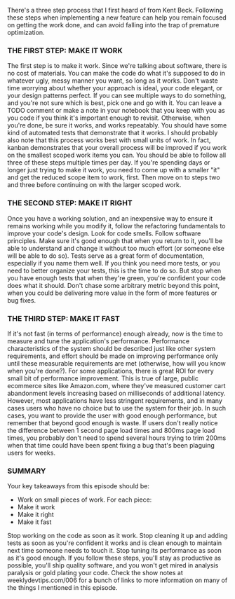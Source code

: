 There's a three step process that I first heard of from Kent Beck. Following these steps when implementing a new feature can help you remain focused on getting the work done, and can avoid falling into the trap of premature optimization.

### THE FIRST STEP: MAKE IT WORK

The first step is to make it work. Since we're talking about software, there is no cost of materials. You can make the code do what it's supposed to do in whatever ugly, messy manner you want, so long as it works. Don't waste time worrying about whether your approach is ideal, your code elegant, or your design patterns perfect. If you can see multiple ways to do something, and you're not sure which is best, pick one and go with it. You can leave a TODO comment or make a note in your notebook that you keep with you as you code if you think it's important enough to revisit. Otherwise, when you're done, be sure it works, and works repeatably. You should have some kind of automated tests that demonstrate that it works. I should probably also note that this process works best with small units of work. In fact, kanban demonstrates that your overall process will be improved if you work on the smallest scoped work items you can. You should be able to follow all three of these steps multiple times per day. If you're spending days or longer just trying to make it work, you need to come up with a smaller "it" and get the reduced scope item to work, first. Then move on to steps two and three before continuing on with the larger scoped work.

### THE SECOND STEP: MAKE IT RIGHT

Once you have a working solution, and an inexpensive way to ensure it remains working while you modify it, follow the refactoring fundamentals to improve your code's design. Look for code smells. Follow software principles. Make sure it's good enough that when you return to it, you'll be able to understand and change it without too much effort (or someone else will be able to do so). Tests serve as a great form of documentation, especially if you name them well. If you think you need more tests, or you need to better organize your tests, this is the time to do so. But stop when you have enough tests that when they're green, you're confident your code does what it should. Don't chase some arbitrary metric beyond this point, when you could be delivering more value in the form of more features or bug fixes.

### THE THIRD STEP: MAKE IT FAST

If it's not fast (in terms of performance) enough already, now is the time to measure and tune the application's performance. Performance characteristics of the system should be described just like other system requirements, and effort should be made on improving performance only until these measurable requirements are met (otherwise, how will you know when you're done?). For some applications, there is great ROI for every small bit of performance improvement. This is true of large, public ecommerce sites like Amazon.com, where they've measured customer cart abandonment levels increasing based on milliseconds of additional latency. However, most applications have less stringent requirements, and in many cases users who have no choice but to use the system for their job. In such cases, you want to provide the user with good enough performance, but remember that beyond good enough is waste. If users don't really notice the difference between 1 second page load times and 800ms page load times, you probably don't need to spend several hours trying to trim 200ms when that time could have been spent fixing a bug that's been plaguing users for weeks.

### SUMMARY

Your key takeaways from this episode should be:

- Work on small pieces of work. For each piece:
- Make it work
- Make it right
- Make it fast

Stop working on the code as soon as it work. Stop cleaning it up and adding tests as soon as you're confident it works and is clean enough to maintain next time someone needs to touch it. Stop tuning its performance as soon as it's good enough. If you follow these steps, you'll stay as productive as possible, you'll ship quality software, and you won't get mired in analysis paralysis or gold plating your code. Check the show notes at weeklydevtips.com/006 for a bunch of links to more information on many of the things I mentioned in this episode.
